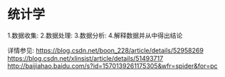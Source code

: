 # 统计学
1.数据收集:
2.数据处理:
3.数据分析:
4.解释数据并从中得出结论


详情参见:
  https://blog.csdn.net/boon_228/article/details/52958269
  https://blog.csdn.net/xlinsist/article/details/51493717
  http://baijiahao.baidu.com/s?id=1570139261175305&wfr=spider&for=pc